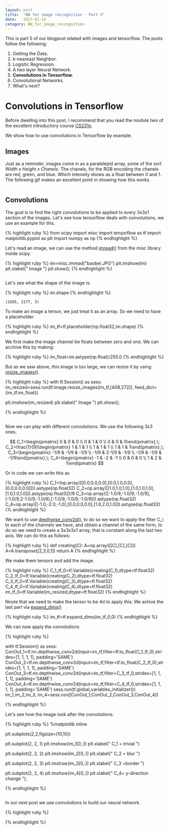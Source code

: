 ```yaml
---
layout: post
title:  "NN for image reccognition - Part 5"
date:   2017-01-16
category: NN_for_image_reccognition
---
```


This is part 5 of our blogpost related with images and tensorflow. The posts follow the following:

1. Getting the Data.
2. k-neareast Neighbor.
3. Logistic Regression.
4. A two layer Neural Network.
5. **Convolutions in Tensorflow.**
6. Convolutional Networks.
7. What's next?

# Convolutions in Tensorflow

Before dwelling into this post, I recommend that you read the module two of the excellent introductory course [CS231n](http://cs231n.github.io/).

We show how to use convolutions in Tensorflow by example.

## Images

Just as a reminder, images come in as a paralelepid array, some of the sort *Width x Height x Chanels*. The chanels, for the RGB encoding the chanels are red, green, and blue. Which intensity shows as a float between 0 and 1. The following gif makes an excellent point in showing how this works.


<center>
<img src="{{ '/assets/img/Images_nn_and_tf_5_files/RGB.gif' | prepend: site.baseurl }}" alt=""> 
</center>



## Convolutions

The goal is to find the right convolutions to be applied to every 3x3x1 section of the images. Let's see how tensorflow deals with convolutions, we use an example for this.


{% highlight ruby %}
from scipy import misc
import tensorflow as tf
import matplotlib.pyplot as plt
import numpy as np
{% endhighlight %}

Let's read an image, we can use the method [imread()](https://docs.scipy.org/doc/scipy-0.18.1/reference/generated/scipy.misc.imread.html) from the misc library inside scipy.


{% highlight ruby %}
im=misc.imread("baobei.JPG")
plt.imshow(im)
plt.xlabel(" Image ")
plt.show();
{% endhighlight %}


<center>
<img src="{{ '/assets/img/Images_nn_and_tf_5_files/Images_nn_and_tf_5_10_0.png' | prepend: site.baseurl }}" alt=""> 
</center>


Let's see what the shape of the image is:


{% highlight ruby %}
im.shape
{% endhighlight %}




    (3265, 2177, 3)



To make an image a tensor, we just treat it as an array. So we need to have a placeholder.


{% highlight ruby %}
im_tf=tf.placeholder(np.float32,im.shape)
{% endhighlight %}

We first make the image channel be floats between zero and one. We can acchive this by making:


{% highlight ruby %}
im_float=im.astype(np.float)/255.0
{% endhighlight %}

But as we saw above, this image is too large, we can resize it by using [resize_images()](https://www.tensorflow.org/api_docs/python/image/resizing#resize_images).


{% highlight ruby %}
with tf.Session() as sess:
    im_resized=sess.run(tf.image.resize_images(im_tf,[408,272]), feed_dict={im_tf:im_float})

plt.imshow(im_resized)
plt.xlabel(" Image ")
plt.show();

{% endhighlight %}


<center>
<img src="{{ '/assets/img/Images_nn_and_tf_5_files/Images_nn_and_tf_5_18_0.png' | prepend: site.baseurl }}" alt=""> 
</center>


Now we can play with different convolutions. We use the following 3x3 ones. 

$$ C_1=\begin{pmatrix} 0 & 0 & 0 \\ 0 & 1 & 0 \\ 0 & 0 & 0\end{pmatrix},\; C_2=\frac{1}{9}\begin{pmatrix} 1 & 1 & 1 \\ 1 & 1 & 1 \\ 1 & 1 & 1\end{pmatrix},\; C_3=\begin{pmatrix} -1/9 & -1/9 & -1/9 \\ -1/9 & 2-1/9 & -1/9 \\ -1/9 & -1/9 & -1/9\end{pmatrix},\; C_4=\begin{pmatrix} -1 & -2 & -1 \\ 0 & 0 & 0 \\ 1 & 2 & 1\end{pmatrix} $$

Or in code we can write this as 


{% highlight ruby %}
C_1=(np.array([[0.0,0.0,0.0],[0.0,1.0,0.0],[0.0,0.0,0.0]])).astype(np.float32)
C_2=np.array([[1.0,1.0,1.0],[1.0,1.0,1.0],[1.0,1.0,1.0]]).astype(np.float32)/9
C_3=np.array([[-1.0/9,-1.0/9,-1.0/9],[-1.0/9,2-1.0/9,-1.0/9],[-1.0/9,-1.0/9,-1.0/9]]).astype(np.float32)
C_4=np.array([[-1.0,-2.0,-1.0],[0.0,0.0,0.0],[1.0,2.0,1.0]]).astype(np.float32)
{% endhighlight %}

We want to use [depthwise_conv2d()](https://www.tensorflow.org/api_docs/python/nn/convolution#depthwise_conv2d), to do so we want to apply the filter C_i to each of the channels we have, and obtain a channel of the same form, to do so we need to create a 3x3x3x1 array, that is constant along the last two axis. We can do this as follows:


{% highlight ruby %}
def creating(C):
    A=np.array([[C],[C],[C]])
    A=A.transpose([2,3,0,1])
    return A
{% endhighlight %}

We make them tensors and add the image.


{% highlight ruby %}
C_1_tf_0=tf.Variable(creating(C_1),dtype=tf.float32)
C_2_tf_0=tf.Variable(creating(C_2),dtype=tf.float32)
C_3_tf_0=tf.Variable(creating(C_3),dtype=tf.float32)
C_4_tf_0=tf.Variable(creating(C_4),dtype=tf.float32)
im_tf_0=tf.Variable(im_resized,dtype=tf.float32)
{% endhighlight %}

Nnote that we need to make the tensor to be 4d to apply this. We achive the last part via [expand_dims()](https://www.tensorflow.org/api_docs/python/array_ops/shapes_and_shaping#expand_dims)


{% highlight ruby %}
im_tf=tf.expand_dims(im_tf_0,0)
{% endhighlight %}

We can now apply the convolutions


{% highlight ruby %}

with tf.Session() as sess:
    ConOut_1=tf.nn.depthwise_conv2d(input=im_tf,filter=tf.to_float(C_1_tf_0),strides=[1, 1, 1, 1], padding='SAME')
    ConOut_2=tf.nn.depthwise_conv2d(input=im_tf,filter=tf.to_float(C_2_tf_0),strides=[1, 1, 1, 1], padding='SAME')
    ConOut_3=tf.nn.depthwise_conv2d(input=im_tf,filter=C_3_tf_0,strides=[1, 1, 1, 1], padding='SAME')
    ConOut_4=tf.nn.depthwise_conv2d(input=im_tf,filter=C_4_tf_0,strides=[1, 1, 1, 1], padding='SAME')
    sess.run(tf.global_variables_initializer())
    im_1,im_2,im_3, im_4=sess.run([ConOut_1,ConOut_2,ConOut_3,ConOut_4])

{% endhighlight %}

Let's see how the image look after the convolutions.


{% highlight ruby %}
%matplotlib inline

plt.subplots(2,2,figsize=(10,10))

plt.subplot(2, 2, 1)
plt.imshow(im_1[0,:])
plt.xlabel(" C_1 = trivial ")

plt.subplot(2, 2, 2)
plt.imshow(im_2[0,:])
plt.xlabel(" C_2 = blur ")

plt.subplot(2, 2, 3)
plt.imshow(im_3[0,:])
plt.xlabel(" C_3 =border ") 

plt.subplot(2, 2, 4)
plt.imshow(im_4[0,:])
plt.xlabel(" C_4= y-direction change ");

{% endhighlight %}


<center>
<img src="{{ '/assets/img/Images_nn_and_tf_5_files/Images_nn_and_tf_5_32_0.png' | prepend: site.baseurl }}" alt=""> 
</center>


In our next post we use convolutions to build our neural network.


{% highlight ruby %}

{% endhighlight %}
